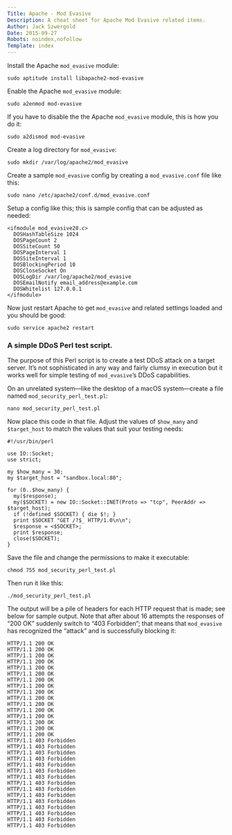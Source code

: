 ```yaml
---
Title: Apache - Mod Evasive
Description: A cheat sheet for Apache Mod Evasive related items.
Author: Jack Szwergold
Date: 2015-09-27
Robots: noindex,nofollow
Template: index
---
```


Install the Apache `mod_evasive` module:

    sudo aptitude install libapache2-mod-evasive

Enable the Apache `mod_evasive` module:

    sudo a2enmod mod-evasive

If you have to disable the the Apache `mod_evasive` module, this is how you do it:

    sudo a2dismod mod-evasive

Create a log directory for `mod_evasive`:

    sudo mkdir /var/log/apache2/mod_evasive

Create a sample `mod_evasive` config by creating a `mod_evasive.conf` file like this:

    sudo nano /etc/apache2/conf.d/mod_evasive.conf

Setup a config like this; this is sample config that can be adjusted as needed:

    <ifmodule mod_evasive20.c>
      DOSHashTableSize 1024
      DOSPageCount 2
      DOSSiteCount 50
      DOSPageInterval 1
      DOSSiteInterval 1
      DOSBlockingPeriod 10
      DOSCloseSocket On
      DOSLogDir /var/log/apache2/mod_evasive
      DOSEmailNotify email_address@example.com
      DOSWhitelist 127.0.0.1
    </ifmodule>

Now just restart Apache to get `mod_evasive` and related settings loaded and you should be good:

    sudo service apache2 restart

### A simple DDoS Perl test script.

The purpose of this Perl script is to create a test DDoS attack on a target server. It’s not sophisticated in any way and fairly clumsy in execution but it works well for simple testing of `mod_evasive`’s DDoS capabilities.

On an unrelated system—like the desktop of a macOS system—create a file named `mod_security_perl_test.pl`:

    nano mod_security_perl_test.pl

Now place this code in that file. Adjust the values of `$how_many` and `$target_host` to match the values that suit your testing needs:

    #!/usr/bin/perl

    use IO::Socket;
    use strict;

    my $how_many = 30;
    my $target_host = "sandbox.local:80";

    for (0..$how_many) {
      my($response);
      my($SOCKET) = new IO::Socket::INET(Proto => "tcp", PeerAddr => $target_host);
      if (!defined $SOCKET) { die $!; }
      print $SOCKET "GET /?$_ HTTP/1.0\n\n";
      $response = <$SOCKET>;
      print $response;
      close($SOCKET);
    }

Save the file and change the permissions to make it executable:

    chmod 755 mod_security_perl_test.pl

Then run it like this:

    ./mod_security_perl_test.pl

The output will be a pile of headers for each HTTP request that is made; see below for sample output. Note that after about 16 attempts the responses of “200 OK” suddenly switch to “403 Forbidden”; that means that `mod_evasive` has recognized the “attack” and is successfully blocking it:

    HTTP/1.1 200 OK
    HTTP/1.1 200 OK
    HTTP/1.1 200 OK
    HTTP/1.1 200 OK
    HTTP/1.1 200 OK
    HTTP/1.1 200 OK
    HTTP/1.1 200 OK
    HTTP/1.1 200 OK
    HTTP/1.1 200 OK
    HTTP/1.1 200 OK
    HTTP/1.1 200 OK
    HTTP/1.1 200 OK
    HTTP/1.1 200 OK
    HTTP/1.1 200 OK
    HTTP/1.1 200 OK
    HTTP/1.1 200 OK
    HTTP/1.1 403 Forbidden
    HTTP/1.1 403 Forbidden
    HTTP/1.1 403 Forbidden
    HTTP/1.1 403 Forbidden
    HTTP/1.1 403 Forbidden
    HTTP/1.1 403 Forbidden
    HTTP/1.1 403 Forbidden
    HTTP/1.1 403 Forbidden
    HTTP/1.1 403 Forbidden
    HTTP/1.1 403 Forbidden
    HTTP/1.1 403 Forbidden
    HTTP/1.1 403 Forbidden
    HTTP/1.1 403 Forbidden
    HTTP/1.1 403 Forbidden
    HTTP/1.1 403 Forbidden
